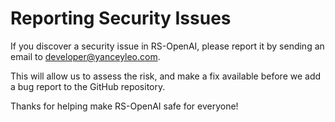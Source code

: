 # Reporting Security Issues

If you discover a security issue in RS-OpenAI, please report it by sending an email to [developer@yanceyleo.com](mailto:developer@yanceyleo.com).

This will allow us to assess the risk, and make a fix available before we add a bug report to the GitHub repository.

Thanks for helping make RS-OpenAI safe for everyone!

